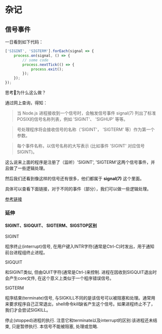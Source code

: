 # 杂记

## 信号事件

一日看到如下代码：

``` js
['SIGINT', 'SIGTERM'].forEach(signal => {
    process.on(signal, () => {
        // some code
        process.nextTick(() => {
            process.exit();
        });
    });
});
```

思考🤔为什么这么做？

通过网上查询，得知：

> 当 Node.js 进程接收到一个信号时，会触发信号事件 signal(7) 列出了标准POSIX的信号名称列表，例如 'SIGINT'、 'SIGHUP' 等等。

> 号处理程序将会接收信号的名称（'SIGINT'， 'SIGTERM' 等）作为第一个参数。

> 每个事件名称，以信号名称的大写表示 (比如事件 'SIGINT' 对应信号 SIGINT)。

这么说来上面的程序是注册了（监听）'SIGINT', 'SIGTERM'这两个信号事件，并且做了一些逻辑处理。

然后我们还看到像这样的信号还有很多，他们都属于 **signal(7)** 这个里面。

具体可以查看下面链接，对于不同的事件（部分），我们可以做一些逻辑处理。

[参考链接](http://nodejs.cn/api/process/signal_events.html)

### 延伸

#### SIGINT、SIGQUIT、 SIGTERM、SIGSTOP区别

SIGINT

程序终止(interrupt)信号, 在用户键入INTR字符(通常是Ctrl-C)时发出，用于通知前台进程组终止进程。


SIGQUIT

和SIGINT类似, 但由QUIT字符(通常是Ctrl-\)来控制. 进程在因收到SIGQUIT退出时会产生core文件, 在这个意义上类似于一个程序错误信号。


SIGTERM

程序结束(terminate)信号, 与SIGKILL不同的是该信号可以被阻塞和处理。通常用来要求程序自己正常退出，shell命令kill缺省产生这个信号。如果进程终止不了，我们才会尝试SIGKILL。


停止(stopped)进程的执行. 注意它和terminate以及interrupt的区别:该进程还未结束, 只是暂停执行. 本信号不能被阻塞, 处理或忽略.
